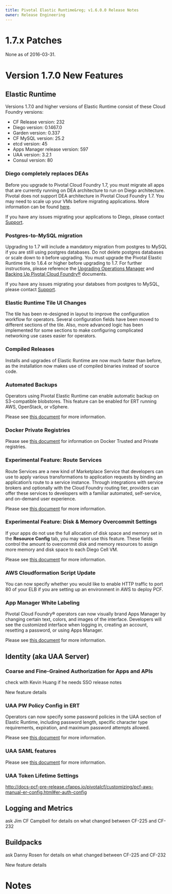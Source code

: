 ```yaml
---
title: Pivotal Elastic Runtime&reg; v1.6.0.0 Release Notes
owner: Release Engineering
---
```

# 1.7.x Patches
None as of 2016-03-31.

# Version 1.7.0 New Features

## Elastic Runtime

Versions 1.7.0 and higher versions of Elastic Runtime consist of these Cloud Foundry versions:

- CF Release version: 232
- Diego version: 0.1467.0
- Garden version: 0.337
- CF MySQL version: 25.2
- etcd version: 45
- Apps Manager release version: 597
- UAA version: 3.2.1
- Consul version: 80
 
### Diego completely replaces DEAs

Before you upgrade to Pivotal Cloud Foundry 1.7, you must migrate all apps that are currently running on DEA architecture to run on Diego architecture. Pivotal does not support DEA architecture in Pivotal Cloud Foundry 1.7. You may need to scale up your VMs before migrating applications. More information can be found [here](http://docs-pcf-pre-release.cfapps.io/pivotalcf/customizing/apps-enable-diego.html).

If you have any issues migrating your applications to Diego, please contact [Support]().

### Postgres-to-MySQL migration

Upgrading to 1.7 will include a mandatory migration from postgres to MySQL if you are still using postgres databases. Do not delete postgres databases or scale down to `0` before upgrading. You must upgrade the Pivotal Elastic Runtime tile to 1.6.4 or higher before upgrading to 1.7. For further instructions, please reference the [Upgrading Operations Manager](http://www.docs.pivotal.io/pivotalcf/customizing/upgrading-pcf.html#prepareyourdatabaseandapps) and [Backing Up Pivotal Cloud Foundry&reg;](http://docs.pivotal.io/pivotalcf/customizing/backup-restore/backup-pcf.html) documents.

If you have any issues migrating your databses from postgres to MySQL, please contact [Support]().

### Elastic Runtime Tile UI Changes

The tile has been re-designed in layout to improve the configuration workflow for operators. Several configuration fields have been moved to different sections of the tile. Also, more advanced logic has been implemented for some sections to make configuring complicated networking use cases easier for operators.

### Compiled Releases

Installs and upgrades of Elastic Runtime are now much faster than before, as the installation now makes use of compiled binaries instead of source code.

### Automated Backups

Operators using Pivotal Elastic Runtime can enable automatic backup on S3-compatible blobstores. This feature can be enabled for ERT running AWS, OpenStack, or vSphere.

Please see [this document](http://docs.pivotal.io/pivotalcf/customizing/backup-restore/backup-pcf.html#backup-mysql) for more information.

### Docker Private Registries

Please see [this document](http://docs-pcf-pre-release.cfapps.io/pivotalcf/opsguide/docker-registry.html) for information on Docker Trusted and Private registries.

### Experimental Feature: Route Services
Route Services are a new kind of Marketplace Service that developers can use to apply various transformations to application requests by binding an application’s route to a service instance. Through integrations with service brokers and optionally with the Cloud Foundry routing tier, providers can offer these services to developers with a familiar automated, self-service, and on-demand user experience.

Please see [this document](http://docs.pivotal.io/pivotalcf/services/route-services.html) for more information.


### Experimental Feature: Disk & Memory Overcommit Settings

If your apps do not use the full allocation of disk space and memory set in the <strong>Resource Config</strong> tab, you may want use this feature. These fields control the amount to overcommit disk and memory resources to assign more memory and disk space to each Diego Cell VM.

Please see [this document](http://docs.pivotal.io/pivotalcf/customizing/cloudform-er-config.html#experimental-features) for more information.

### AWS Cloudformation Script Update

You can now specify whether you would like to enable HTTP traffic to port 80 of your ELB if you are setting up an environment in AWS to deploy PCF.

### App Manager White Labeling
Pivotal Cloud Foundry® operators can now visually brand Apps Manager by changing certain text, colors, and images of the interface. Developers will see the customized interface when logging in, creating an account, resetting a password, or using Apps Manager.

Please see [this document](http://docs.pivotal.io/pivotalcf/opsguide/whitelabeling.html) for more information.

##  Identity (aka UAA Server)

### Coarse and Fine-Grained Authorization for Apps and APIs

check with Kevin Huang if he needs SSO release notes

New feature details

### UAA PW Policy Config in ERT

Operators can now specify some password policies in the UAA section of Elastic Runtime, including password length, specific character type requirements, expiration, and maximum password attempts allowed.

Please see [this document](http://doc.pivotal.io/pivotalcf/opsguide/pw-policy.html) for more information.

### UAA SAML features
Please see [this document](http://docs.pivotal.io/pivotalcf/opsguide/auth-sso.html) for more information.

### UAA Token Lifetime Settings
http://docs-pcf-pre-release.cfapps.io/pivotalcf/customizing/pcf-aws-manual-er-config.html#er-auth-config
 
## Logging and Metrics

ask Jim CF Campbell for details on what changed between CF-225 and CF-232


## Buildpacks

ask Danny Rosen for details on what changed between CF-225 and CF-232

New feature details

# Notes
